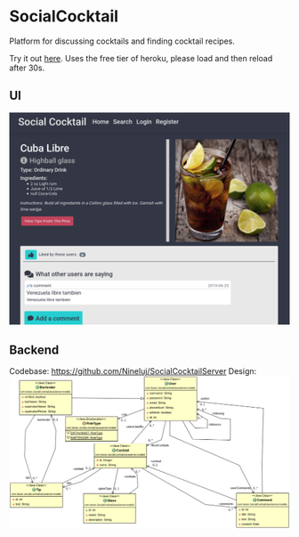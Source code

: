 # SocialCocktail
Platform for discussing cocktails and finding cocktail recipes.

Try it out [here](http://socialcocktail.herokuapp.com/).
Uses the free tier of heroku, please load and then reload after 30s.

## UI
![Cocktail Page](assets/cocktail_page.png)

## Backend
Codebase: https://github.com/Nineluj/SocialCocktailServer
Design:
![Design](assets/socialcocktail_diagram.png)